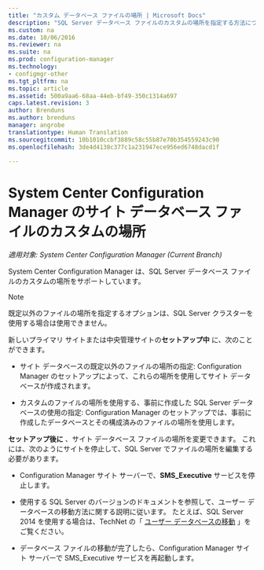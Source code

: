 ```yaml
---
title: "カスタム データベース ファイルの場所 | Microsoft Docs"
description: "SQL Server データベース ファイルのカスタムの場所を指定する方法について説明します。"
ms.custom: na
ms.date: 10/06/2016
ms.reviewer: na
ms.suite: na
ms.prod: configuration-manager
ms.technology:
- configmgr-other
ms.tgt_pltfrm: na
ms.topic: article
ms.assetid: 500a9aa6-68aa-44eb-bf49-350c1314a697
caps.latest.revision: 3
author: Brenduns
ms.author: brenduns
manager: angrobe
translationtype: Human Translation
ms.sourcegitcommit: 10b1010ccbf3889c58c55b87e70b354559243c90
ms.openlocfilehash: 3de4d4138c377c1a231947ece956ed6748dacd1f

---
```

# <a name="custom-locations-for-system-center-configuration-manager-site-database-files"></a>System Center Configuration Manager のサイト データベース ファイルのカスタムの場所

*適用対象: System Center Configuration Manager (Current Branch)*

 System Center Configuration Manager は、SQL Server データベース ファイルのカスタムの場所をサポートしています。  

> [!NOTE]  
>  既定以外のファイルの場所を指定するオプションは、SQL Server クラスターを使用する場合は使用できません。  

 新しいプライマリ サイトまたは中央管理サイトの**セットアップ中** に、次のことができます。  

-   サイト データベースの既定以外のファイルの場所の指定: Configuration Manager のセットアップによって、これらの場所を使用してサイト データベースが作成されます。  

-   カスタムのファイルの場所を使用する、事前に作成した SQL Server データベースの使用の指定: Configuration Manager のセットアップでは、事前に作成したデータベースとその構成済みのファイルの場所を使用します。  

**セットアップ後に** 、サイト データベース ファイルの場所を変更できます。 これには、次のようにサイトを停止して、SQL Server でファイルの場所を編集する必要があります。  

-   Configuration Manager サイト サーバーで、**SMS_Executive** サービスを停止します。  

-   使用する SQL Server のバージョンのドキュメントを参照して、ユーザー データベースの移動方法に関する説明に従います。 たとえば、SQL Server 2014 を使用する場合は、TechNet の「 [ユーザー データベースの移動](https://technet.microsoft.com/library/ms345483\(v=sql.120\).aspx) 」をご覧ください。  

-   データベース ファイルの移動が完了したら、Configuration Manager サイト サーバーで SMS_Executive サービスを再起動します。  



<!--HONumber=Dec16_HO3-->


